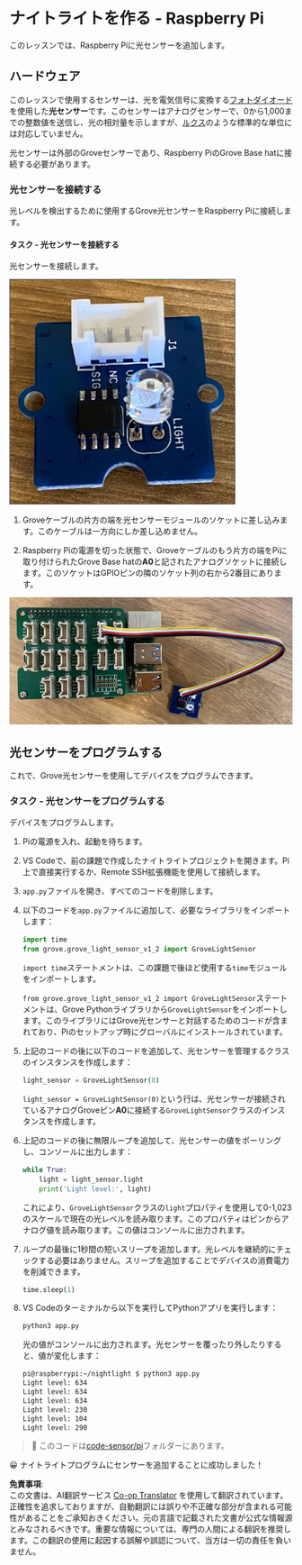 <!--
CO_OP_TRANSLATOR_METADATA:
{
  "original_hash": "ea733bd0cdf2479e082373f765a08678",
  "translation_date": "2025-08-24T23:13:57+00:00",
  "source_file": "1-getting-started/lessons/3-sensors-and-actuators/pi-sensor.md",
  "language_code": "ja"
}
-->
# ナイトライトを作る - Raspberry Pi

このレッスンでは、Raspberry Piに光センサーを追加します。

## ハードウェア

このレッスンで使用するセンサーは、光を電気信号に変換する[フォトダイオード](https://wikipedia.org/wiki/Photodiode)を使用した**光センサー**です。このセンサーはアナログセンサーで、0から1,000までの整数値を送信し、光の相対量を示しますが、[ルクス](https://wikipedia.org/wiki/Lux)のような標準的な単位には対応していません。

光センサーは外部のGroveセンサーであり、Raspberry PiのGrove Base hatに接続する必要があります。

### 光センサーを接続する

光レベルを検出するために使用するGrove光センサーをRaspberry Piに接続します。

#### タスク - 光センサーを接続する

光センサーを接続します。

![Grove光センサー](../../../../../translated_images/grove-light-sensor.b8127b7c434e632d6bcdb57587a14e9ef69a268a22df95d08628f62b8fa5505c.ja.png)

1. Groveケーブルの片方の端を光センサーモジュールのソケットに差し込みます。このケーブルは一方向にしか差し込めません。

1. Raspberry Piの電源を切った状態で、Groveケーブルのもう片方の端をPiに取り付けられたGrove Base hatの**A0**と記されたアナログソケットに接続します。このソケットはGPIOピンの隣のソケット列の右から2番目にあります。

![ソケットA0に接続されたGrove光センサー](../../../../../translated_images/pi-light-sensor.66cc1e31fa48cd7d5f23400d4b2119aa41508275cb7c778053a7923b4e972d7e.ja.png)

## 光センサーをプログラムする

これで、Grove光センサーを使用してデバイスをプログラムできます。

### タスク - 光センサーをプログラムする

デバイスをプログラムします。

1. Piの電源を入れ、起動を待ちます。

1. VS Codeで、前の課題で作成したナイトライトプロジェクトを開きます。Pi上で直接実行するか、Remote SSH拡張機能を使用して接続します。

1. `app.py`ファイルを開き、すべてのコードを削除します。

1. 以下のコードを`app.py`ファイルに追加して、必要なライブラリをインポートします：

    ```python
    import time
    from grove.grove_light_sensor_v1_2 import GroveLightSensor
    ```

    `import time`ステートメントは、この課題で後ほど使用する`time`モジュールをインポートします。

    `from grove.grove_light_sensor_v1_2 import GroveLightSensor`ステートメントは、Grove Pythonライブラリから`GroveLightSensor`をインポートします。このライブラリにはGrove光センサーと対話するためのコードが含まれており、Piのセットアップ時にグローバルにインストールされています。

1. 上記のコードの後に以下のコードを追加して、光センサーを管理するクラスのインスタンスを作成します：

    ```python
    light_sensor = GroveLightSensor(0)
    ```

    `light_sensor = GroveLightSensor(0)`という行は、光センサーが接続されているアナログGroveピン**A0**に接続する`GroveLightSensor`クラスのインスタンスを作成します。

1. 上記のコードの後に無限ループを追加して、光センサーの値をポーリングし、コンソールに出力します：

    ```python
    while True:
        light = light_sensor.light
        print('Light level:', light)
    ```

    これにより、`GroveLightSensor`クラスの`light`プロパティを使用して0-1,023のスケールで現在の光レベルを読み取ります。このプロパティはピンからアナログ値を読み取ります。この値はコンソールに出力されます。

1. ループの最後に1秒間の短いスリープを追加します。光レベルを継続的にチェックする必要はありません。スリープを追加することでデバイスの消費電力を削減できます。

    ```python
    time.sleep(1)
    ```

1. VS Codeのターミナルから以下を実行してPythonアプリを実行します：

    ```sh
    python3 app.py
    ```

    光の値がコンソールに出力されます。光センサーを覆ったり外したりすると、値が変化します：

    ```output
    pi@raspberrypi:~/nightlight $ python3 app.py 
    Light level: 634
    Light level: 634
    Light level: 634
    Light level: 230
    Light level: 104
    Light level: 290
    ```

> 💁 このコードは[code-sensor/pi](../../../../../1-getting-started/lessons/3-sensors-and-actuators/code-sensor/pi)フォルダーにあります。

😀 ナイトライトプログラムにセンサーを追加することに成功しました！

**免責事項**:  
この文書は、AI翻訳サービス [Co-op Translator](https://github.com/Azure/co-op-translator) を使用して翻訳されています。正確性を追求しておりますが、自動翻訳には誤りや不正確な部分が含まれる可能性があることをご承知おきください。元の言語で記載された文書が公式な情報源とみなされるべきです。重要な情報については、専門の人間による翻訳を推奨します。この翻訳の使用に起因する誤解や誤認について、当方は一切の責任を負いません。